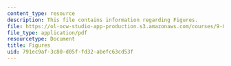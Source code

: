 ```yaml
---
content_type: resource
description: This file contains information regarding Figures.
file: https://ol-ocw-studio-app-production.s3.amazonaws.com/courses/9-07-statistics-for-brain-and-cognitive-science-fall-2016/791ec9af3c80d05ffd32abefc63cd53f_MIT9_07F16_lec3_Figures.pdf
file_type: application/pdf
resourcetype: Document
title: Figures
uid: 791ec9af-3c80-d05f-fd32-abefc63cd53f
---
```

